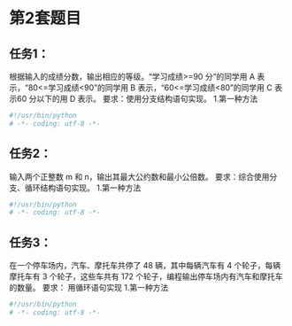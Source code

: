 # 第2套题目
## 任务1：
根据输入的成绩分数，输出相应的等级。“学习成绩>=90 分”的同学用 A 表示，“80<=学习成绩<90”的同学用 B 表示，“60<=学习成绩<80”的同学用 C 表示60 分以下的用 D 表示。
要求：使用分支结构语句实现。
1.第一种方法
```python
#!/usr/bin/python 
# -*- coding: utf-8 -*-

```
## 任务2：
输入两个正整数 m 和 n，输出其最大公约数和最小公倍数。
要求：综合使用分支、循环结构语句实现。
1.第一种方法
```python
#!/usr/bin/python 
# -*- coding: utf-8 -*-

```

## 任务3：
在一个停车场内，汽车、摩托车共停了 48 辆，其中每辆汽车有 4
个轮子，每辆摩托车有 3 个轮子，这些车共有 172 个轮子，编程输出停车场内有汽车和摩托车的数量。
要求： 用循环语句实现
1.第一种方法
```python
#!/usr/bin/python 
# -*- coding: utf-8 -*-

```
